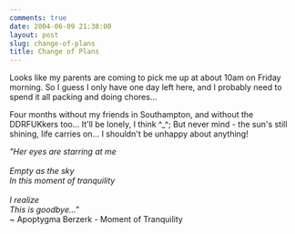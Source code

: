 ```yaml
---
comments: true
date: 2004-06-09 21:38:00
layout: post
slug: change-of-plans
title: Change of Plans
---
```


Looks like my parents are coming to pick me up at about 10am on Friday morning.  So I guess I only have one day left here, and I probably need to spend it all packing and doing chores...  

Four months without my friends in Southampton, and without the DDRFUKkers too...  It'll be lonely, I think ^_^;  But never mind - the sun's still shining, life carries on... I shouldn't be unhappy about anything!  

*"Her eyes are starring at me<br/>  
Empty as the sky  <br/>
In this moment of tranquility<br/>  
I realize  <br/>
This is goodbye..."*<br/>
 ~ Apoptygma Berzerk - Moment of Tranquility
